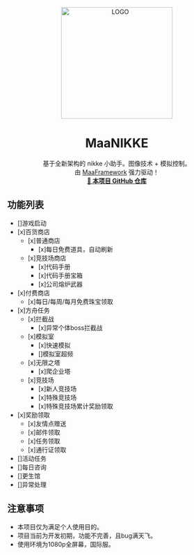 <!-- markdownlint-disable MD033 MD041 -->
<div align="center">

<img alt="LOGO" src="https://cdn.jsdelivr.net/gh/MaaAssistantArknights/design@main/logo/maa-logo_512x512.png" width="256" height="256" />

# MaaNIKKE

基于全新架构的 nikke 小助手。图像技术 + 模拟控制。  
由 [MaaFramework](https://github.com/MaaXYZ/MaaFramework) 强力驱动！  
<a href="https://github.com/yanglinbin/MaaNIKKE" target="_blank" style="font-weight: bold;">🔗 本项目 GitHub 仓库</a><br>

</div>

## 功能列表

- []游戏启动
- [x]百货商店
  - [x]普通商店
    - [x]每日免费道具，自动刷新
  - [x]竞技场商店
    - [x]代码手册
    - [x]代码手册宝箱
    - [x]公司熔炉武器
- [x]付费商店
  - [x]每日/每周/每月免费珠宝领取
- [x]方舟任务
  - [x]拦截战
    - [x]异常个体boss拦截战
  - [x]模拟室
    - [x]快速模拟
    - []模拟室超频
  - [x]无限之塔
    - [x]爬企业塔
  - [x]竞技场
    - [x]新人竞技场
    - [x]特殊竞技场
    - [x]特殊竞技场累计奖励领取
- [x]奖励领取
  - [x]友情点赠送
  - [x]邮件领取
  - [x]任务领取
  - [x]通行证领取
- []活动任务
- []每日咨询
- []更生馆
- []异常处理

## 注意事项

- 本项目仅为满足个人使用目的。
- 项目当前为开发初期，功能不完善，且bug满天飞。
- 使用环境为1080p全屏幕，国际服。

